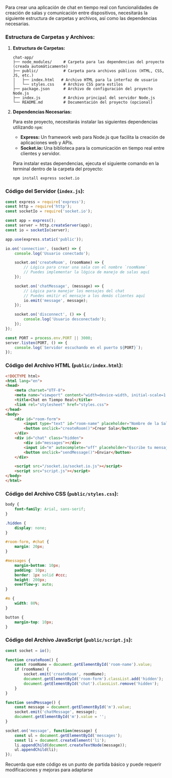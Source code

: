 Para crear una aplicación de chat en tiempo real con funcionalidades de creación de salas y comunicación entre dispositivos, necesitarás la siguiente estructura de carpetas y archivos, así como las dependencias necesarias.

### Estructura de Carpetas y Archivos:

1. **Estructura de Carpetas:**

   ```
   chat-app/
   ├── node_modules/     # Carpeta para las dependencias del proyecto (creada automáticamente)
   ├── public/           # Carpeta para archivos públicos (HTML, CSS, JS, etc.)
   │   ├── index.html   # Archivo HTML para la interfaz de usuario
   │   └── styles.css    # Archivo CSS para estilos
   ├── package.json      # Archivo de configuración del proyecto Node.js
   ├── index.js          # Archivo principal del servidor Node.js
   └── README.md         # Documentación del proyecto (opcional)
   ```

2. **Dependencias Necesarias:**

   Para este proyecto, necesitarás instalar las siguientes dependencias utilizando `npm`:

   - **Express:** Un framework web para Node.js que facilita la creación de aplicaciones web y APIs.
   - **Socket.io:** Una biblioteca para la comunicación en tiempo real entre clientes y servidor.

   Para instalar estas dependencias, ejecuta el siguiente comando en la terminal dentro de la carpeta del proyecto:

   ```
   npm install express socket.io
   ```

### Código del Servidor (`index.js`):

```javascript
const express = require('express');
const http = require('http');
const socketIo = require('socket.io');

const app = express();
const server = http.createServer(app);
const io = socketIo(server);

app.use(express.static('public'));

io.on('connection', (socket) => {
    console.log('Usuario conectado');

    socket.on('createRoom', (roomName) => {
        // Lógica para crear una sala con el nombre `roomName`
        // Puedes implementar la lógica de manejo de salas aquí
    });

    socket.on('chatMessage', (message) => {
        // Lógica para manejar los mensajes del chat
        // Puedes emitir el mensaje a los demás clientes aquí
        io.emit('message', message);
    });

    socket.on('disconnect', () => {
        console.log('Usuario desconectado');
    });
});

const PORT = process.env.PORT || 3000;
server.listen(PORT, () => {
    console.log(`Servidor escuchando en el puerto ${PORT}`);
});
```

### Código del Archivo HTML (`public/index.html`):

```html
<!DOCTYPE html>
<html lang="en">
<head>
    <meta charset="UTF-8">
    <meta name="viewport" content="width=device-width, initial-scale=1.0">
    <title>Chat en Tiempo Real</title>
    <link rel="stylesheet" href="styles.css">
</head>
<body>
    <div id="room-form">
        <input type="text" id="room-name" placeholder="Nombre de la Sala">
        <button onclick="createRoom()">Crear Sala</button>
    </div>
    <div id="chat" class="hidden">
        <div id="messages"></div>
        <input id="m" autocomplete="off" placeholder="Escribe tu mensaje aquí" />
        <button onclick="sendMessage()">Enviar</button>
    </div>

    <script src="/socket.io/socket.io.js"></script>
    <script src="script.js"></script>
</body>
</html>
```

### Código del Archivo CSS (`public/styles.css`):

```css
body {
    font-family: Arial, sans-serif;
}

.hidden {
    display: none;
}

#room-form, #chat {
    margin: 20px;
}

#messages {
    margin-bottom: 10px;
    padding: 10px;
    border: 1px solid #ccc;
    height: 200px;
    overflow-y: auto;
}

#m {
    width: 80%;
}

button {
    margin-top: 10px;
}
```

### Código del Archivo JavaScript (`public/script.js`):

```javascript
const socket = io();

function createRoom() {
    const roomName = document.getElementById('room-name').value;
    if (roomName) {
        socket.emit('createRoom', roomName);
        document.getElementById('room-form').classList.add('hidden');
        document.getElementById('chat').classList.remove('hidden');
    }
}

function sendMessage() {
    const message = document.getElementById('m').value;
    socket.emit('chatMessage', message);
    document.getElementById('m').value = '';
}

socket.on('message', function(message) {
    const ul = document.getElementById('messages');
    const li = document.createElement('li');
    li.appendChild(document.createTextNode(message));
    ul.appendChild(li);
});
```

Recuerda que este código es un punto de partida básico y puede requerir modificaciones y mejoras para adaptarse